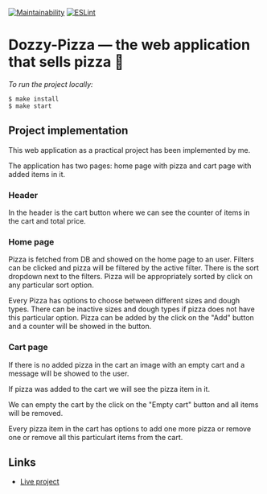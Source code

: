 [![Maintainability](https://api.codeclimate.com/v1/badges/aa38b62a19fcae117eb7/maintainability)](https://codeclimate.com/github/woaouh/dozzy-pizza/maintainability) [![ESLint](https://github.com/woaouh/dozzy-pizza/workflows/ESLint/badge.svg)](https://github.com/woaouh/dozzy-pizza/actions)

# Dozzy-Pizza — the web application that sells pizza 🍕

*To run the project locally:*
```
$ make install
$ make start
```

## Project implementation

This web application as a practical project has been implemented by me.

The application has two pages: home page with pizza and cart page with added items in it.

### Header

In the header is the cart button where we can see the counter of items in the cart and total price.

### Home page

Pizza is fetched from DB and showed on the home page to an user. Filters can be clicked and pizza will be filtered by the active filter. There is the sort dropdown next to the filters. Pizza will be appropriately sorted by click on any particular sort option.

Every Pizza has options to choose between different sizes and dough types. There can be inactive sizes and dough types if pizza does not have this particular option. Pizza can be added by the click on the "Add" button and a counter will be showed in the button.

### Cart page

If there is no added pizza in the cart an image with an empty cart and a message will be showed to the user.

If pizza was added to the cart we will see the pizza item in it.

We can empty the cart by the click on the "Empty cart" button and all items will be removed.

Every pizza item in the cart has options to add one more pizza or remove one or remove all this particulart items from the cart. 

## Links

* [Live project](https://dazzling-mahavira-effd40.netlify.app)
